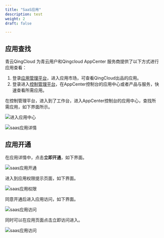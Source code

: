 ```yaml
---
title: "SaaS应用"
description: test
weight: 2
draft: false

---
```


## 应用查找

青云QingCloud 为青云用户和Qingcloud AppCenter 服务商提供了以下方式进行应用查看：

1. 登录[应用管理平台](https://appcenter.qingcloud.com/developer)，进入应用市场，可查看QingCloud出品的应用。
2. 登录进入[控制管理平台](https://pek2console3.qingcloud.com/)，在AppCenter控制台的应用中心或者产品与服务，快速查看所需应用。

在控制管理平台，进入到了工作台，进入AppCenter控制台的应用中心，查找所需应用，如下界面所示。

![进入应用中心](/appcenter/market/business-process/_image/appcenter_saas.png)

![saas应用详情](/appcenter/market/business-process/_image/appcenter_saas_information.png)

## 应用开通

在应用详情中，点击**立即开通**，如下界面。

![saas应用开通](/appcenter/market/business-process/_image/appcenter_saas_access.png)

进入到应用权限提示页面，如下界面。

![saas应用权限](/appcenter/market/business-process/_image/appcenter_saas_authority.png)

同意开通后进入应用访问，如下界面。

![saas应用访问](/appcenter/market/business-process/_image/appcenter_saas_access_page.png)

同时可以在应用页面点击立即访问进入。

![saas应用访问](/appcenter/market/business-process/_image/appcenter_saas_quick_access.png)
